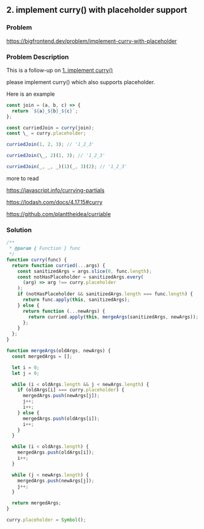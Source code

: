 ## 2. implement curry() with placeholder support

### Problem

https://bigfrontend.dev/problem/implement-curry-with-placeholder

### Problem Description

This is a follow-up on [1. implement curry()](https://bigfrontend.dev/problem/implement-curry)

please implement curry() which also supports placeholder.

Here is an example

```js
const join = (a, b, c) => {
  return `${a}_${b}_${c}`;
};

const curriedJoin = curry(join);
const \_ = curry.placeholder;

curriedJoin(1, 2, 3); // '1_2_3'

curriedJoin(\_, 2)(1, 3); // '1_2_3'

curriedJoin(_, _, _)(1)(_, 3)(2); // '1_2_3'
```

more to read

https://javascript.info/currying-partials

https://lodash.com/docs/4.17.15#curry

https://github.com/planttheidea/curriable

### Solution

```js
/**
 * @param { Function } func
 */
function curry(func) {
  return function curried(...args) {
    const sanitizedArgs = args.slice(0, func.length);
    const notHasPlaceholder = sanitizedArgs.every(
      (arg) => arg !== curry.placeholder
    );
    if (notHasPlaceholder && sanitizedArgs.length === func.length) {
      return func.apply(this, sanitizedArgs);
    } else {
      return function (...newArgs) {
        return curried.apply(this, mergeArgs(sanitizedArgs, newArgs));
      };
    }
  };
}

function mergeArgs(oldArgs, newArgs) {
  const mergedArgs = [];

  let i = 0;
  let j = 0;

  while (i < oldArgs.length && j < newArgs.length) {
    if (oldArgs[i] === curry.placeholder) {
      mergedArgs.push(newArgs[j]);
      j++;
      i++;
    } else {
      mergedArgs.push(oldArgs[i]);
      i++;
    }
  }

  while (i < oldArgs.length) {
    mergedArgs.push(oldArgs[i]);
    i++;
  }

  while (j < newArgs.length) {
    mergedArgs.push(newArgs[j]);
    j++;
  }

  return mergedArgs;
}

curry.placeholder = Symbol();
```
